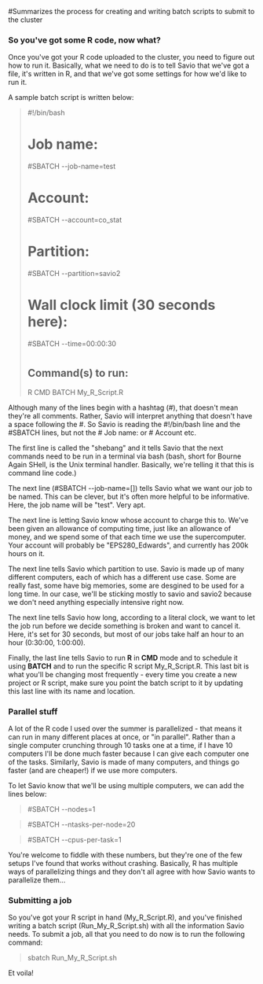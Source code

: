 #Summarizes the process for creating and writing batch scripts to submit to the cluster


### So you've got some R code, now what?

Once you've got your R code uploaded to the cluster, you need to figure out how to run it. 
Basically, what we need to do is to tell Savio that we've got a file, it's written in R,
and that we've got some settings for how we'd like to run it.

A sample batch script is written below:

>#!/bin/bash
># Job name:
>#SBATCH --job-name=test
>#
># Account:
>#SBATCH --account=co_stat
>#
># Partition:
>#SBATCH --partition=savio2
>#
># Wall clock limit (30 seconds here):
>#SBATCH --time=00:00:30
>#
>## Command(s) to run:
> R CMD BATCH My_R_Script.R

Although many of the lines begin with a hashtag (#), that doesn't mean they're all comments.
Rather, Savio will interpret anything that doesn't have a space following the #. So Savio is
reading the #!/bin/bash line and the #SBATCH lines, but not the # Job name: or # Account etc.

The first line is called the "shebang" and it tells Savio that the next commands need to be
run in a terminal via bash (bash, short for Bourne Again SHell, is the Unix terminal handler.
Basically, we're telling it that this is command line code.) 

The next line (#SBATCH --job-name=[]) tells Savio what we want our job to be named. This can 
be clever, but it's often more helpful to be informative. Here, the job name will be "test".
Very apt.

The next line is letting Savio know whose account to charge this to. We've been given an allowance
of computing time, just like an allowance of money, and we spend some of that each time we 
use the supercomputer. Your account will probably be "EPS280_Edwards", and currently has 200k
hours on it.

The next line tells Savio which partition to use. Savio is made up of many different computers,
each of which has a different use case. Some are really fast, some have big memories, some are
desgined to be used for a long time. In our case, we'll be sticking mostly to savio and savio2
because we don't need anything especially intensive right now.

The next line tells Savio how long, according to a literal clock, we want to let the job run
before we decide something is broken and want to cancel it. Here, it's set for 30 seconds, but
most of our jobs take half an hour to an hour (0:30:00, 1:00:00). 

Finally, the last line tells Savio to run **R** in **CMD** mode and to schedule it using **BATCH**
and to run the specific R script My_R_Script.R. This last bit is what you'll be changing most frequently -
every time you create a new project or R script, make sure you point the batch script to it
by updating this last line with its name and location.

### Parallel stuff

A lot of the R code I used over the summer is parallelized - that means it can run in many
different places at once, or "in parallel". Rather than a single computer crunching through 10
tasks one at a time, if I have 10 computers I'll be done much faster because I can give each 
computer one of the tasks. Similarly, Savio is made of many computers, and things go faster
(and are cheaper!) if we use more computers.

To let Savio know that we'll be using multiple computers, we can add the lines below:

>#SBATCH --nodes=1

>#SBATCH --ntasks-per-node=20

>#SBATCH --cpus-per-task=1

You're welcome to fiddle with these numbers, but they're one of the few setups I've found that
works without crashing. Basically, R has multiple ways of parallelizing things and they don't
all agree with how Savio wants to parallelize them...

### Submitting a job

So you've got your R script in hand (My_R_Script.R), and you've finished writing a batch script
(Run_My_R_Script.sh) with all the information Savio needs. To submit a job, all that you need to
do now is to run the following command:

>sbatch Run_My_R_Script.sh

Et voila!
